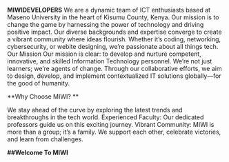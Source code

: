 **MIWIDEVELOPERS**
We are a dynamic team of ICT enthusiasts based at Maseno University in the heart of Kisumu County, Kenya.
Our mission is to change the game by harnessing the power of technology and driving positive impact. 
Our diverse backgrounds and expertise converge to create a vibrant community where ideas flourish. 
Whether it’s coding, networking, cybersecurity, or webite designing, we’re passionate about all things tech. 
Our Mission Our mission is clear: to develop and nurture competent, innovative, and skilled Information Technology personnel.
We’re not just learners; we’re agents of change.
Through our collaborative efforts, we aim to design, develop, and implement contextualized IT solutions globally—for the good of humanity. 

**Why Choose MIWI? **

We stay ahead of the curve by exploring the latest trends and breakthroughs in the tech world.
Experienced Faculty: Our dedicated professors guide us on this exciting journey. 
Vibrant Community: MIWI is more than a group; it’s a family. We support each other, celebrate victories, and learn from challenges.

**##Welcome To MIWI**
